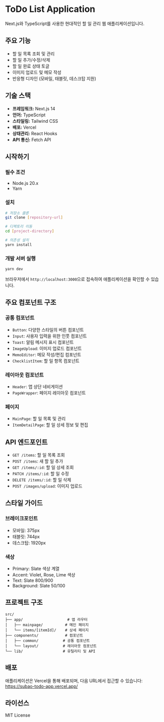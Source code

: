 # ToDo List Application

Next.js와 TypeScript를 사용한 현대적인 할 일 관리 웹 애플리케이션입니다.

## 주요 기능

- 할 일 목록 조회 및 관리
- 할 일 추가/수정/삭제
- 할 일 완료 상태 토글
- 이미지 업로드 및 메모 작성
- 반응형 디자인 (모바일, 태블릿, 데스크탑 지원)

## 기술 스택

- **프레임워크:** Next.js 14
- **언어:** TypeScript
- **스타일링:** Tailwind CSS
- **배포:** Vercel
- **상태관리:** React Hooks
- **API 통신:** Fetch API

## 시작하기

### 필수 조건

- Node.js 20.x
- Yarn

### 설치

```bash
# 저장소 클론
git clone [repository-url]

# 디렉토리 이동
cd [project-directory]

# 의존성 설치
yarn install
```

### 개발 서버 실행

```bash
yarn dev
```

브라우저에서 `http://localhost:3000`으로 접속하여 애플리케이션을 확인할 수 있습니다.

## 주요 컴포넌트 구조

### 공통 컴포넌트

- `Button`: 다양한 스타일의 버튼 컴포넌트
- `Input`: 사용자 입력을 위한 인풋 컴포넌트
- `Toast`: 알림 메시지 표시 컴포넌트
- `ImageUpload`: 이미지 업로드 컴포넌트
- `MemoEditor`: 메모 작성/편집 컴포넌트
- `ChecklistItem`: 할 일 항목 컴포넌트

### 레이아웃 컴포넌트

- `Header`: 앱 상단 네비게이션
- `PageWrapper`: 페이지 레이아웃 컴포넌트

### 페이지

- `MainPage`: 할 일 목록 및 관리
- `ItemDetailPage`: 할 일 상세 정보 및 편집

## API 엔드포인트

- `GET /items`: 할 일 목록 조회
- `POST /items`: 새 할 일 추가
- `GET /items/:id`: 할 일 상세 조회
- `PATCH /items/:id`: 할 일 수정
- `DELETE /items/:id`: 할 일 삭제
- `POST /images/upload`: 이미지 업로드

## 스타일 가이드

### 브레이크포인트

- 모바일: 375px
- 태블릿: 744px
- 데스크탑: 1920px

### 색상

- Primary: Slate 색상 계열
- Accent: Violet, Rose, Lime 색상
- Text: Slate 800/900
- Background: Slate 50/100

## 프로젝트 구조

```
src/
├── app/                    # 앱 라우터
│   ├── mainpage/          # 메인 페이지
│   └── items/[itemId]/    # 상세 페이지
├── components/            # 컴포넌트
│   ├── common/           # 공통 컴포넌트
│   └── layout/           # 레이아웃 컴포넌트
└── lib/                  # 유틸리티 및 API
```

## 배포

애플리케이션은 Vercel을 통해 배포되며, 다음 URL에서 접근할 수 있습니다:
https://subao-todo-app.vercel.app/

## 라이선스

MIT License
